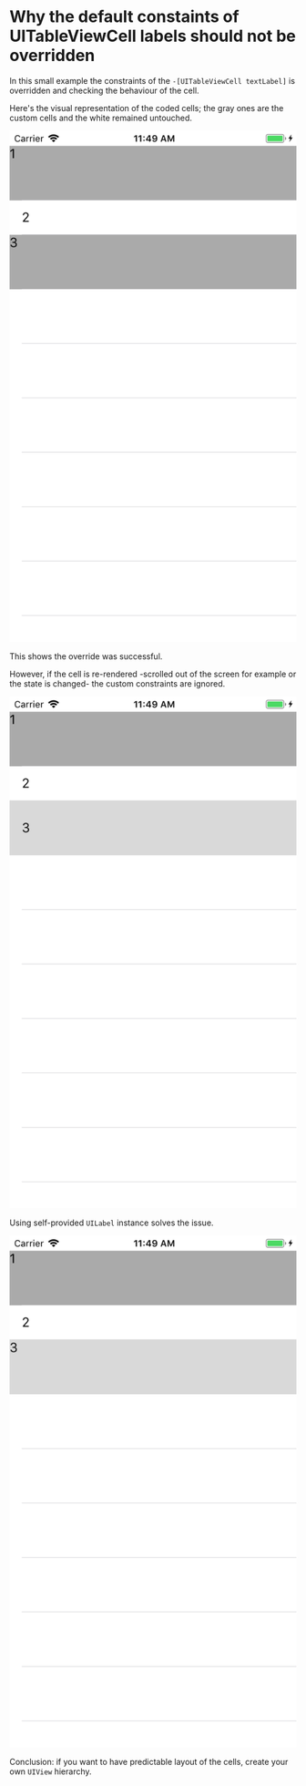# Why the default constaints of UITableViewCell labels should not be overridden

In this small example the constraints of the `-[UITableViewCell textLabel]` is overridden and checking the behaviour of the cell.

Here's the visual representation of the coded cells; the gray ones are the custom cells and the white remained untouched.

![Default look](assets/ss_default.png)

This shows the override was successful. 

However, if the cell is re-rendered -scrolled out of the screen for example or the state is changed- the custom constraints are ignored.

![Selected look](assets/ss_selected.png)

Using self-provided `UILabel` instance solves the issue.

![Look with created UILabel](assets/ss_selected_custom.png)

Conclusion: if you want to have predictable layout of the cells, create your own `UIView` hierarchy.
